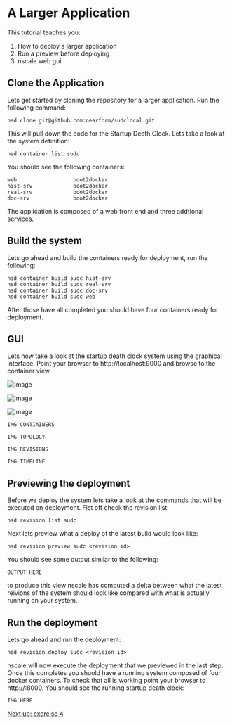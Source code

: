 A Larger Application
=======================

This tutorial teaches you:

1. How to deploy a larger application
2. Run a preview before deploying
2. nscale web gui

Clone the Application
---------------------
Lets get started by cloning the repository for a larger application. Run the following command:

	nsd clone git@github.com:nearform/sudclocal.git

This will pull down the code for the Startup Death Clock. Lets take a look at the system definition:

	nsd container list sudc
	
You should see the following containers:

	web                  boot2docker    
	hist-srv             boot2docker     
	real-srv             boot2docker     
	doc-srv              boot2docker

The application is composed of a web front end and three addtional services.

Build the system
----------------
Lets go ahead and build the containers ready for deployment, run the following:

	nsd container build sudc hist-srv
	nsd container build sudc real-srv
	nsd container build sudc doc-srv
	nsd container build sudc web

After those have all completed you should have four containers ready for deployment.

GUI
---
Lets now take a look at the startup death clock system using the graphical interface. Point your browser to http://localhost:9000 and browse to the container view.

![image](https://raw.githubusercontent.com/nearform/nscale-workshop/master/containers.png)


![image](https://raw.githubusercontent.com/nearform/nscale-workshop/master/revisions.png)

![image](https://raw.githubusercontent.com/nearform/nscale-workshop/master/topology.png)



	IMG CONTIAINERS
	
	IMG TOPOLOGY
	
	IMG REVISIONS
	
	IMG TIMELINE
	
Previewing the deployment
-------------------------
Before we deploy the system lets take a look at the commands that will be executed on deployment. Fist off check the revision list:

	nsd revision list sudc

Next lets preview what a deploy of the latest build would look like:

	nsd revision preview sudc <revision id>

You should see some output similar to the following:

	OUTPUT HERE

to produce this view nscale has computed a delta between what the latest reivions of the system should look like compared with what is actually running on your system. 

Run the deployment
------------------
Lets go ahead and run the deployment:

	nsd revision deploy sudc <revision id>

nscale will now execute the deployment that we previewed in the last step. Once this completes you shuold have a running system composed of four docker containers. To check that all is working point your browser to http://<dockerhost>:8000. You should see the running startup death clock:

	IMG HERE

[Next up: exercise 4](https://github.com/nearform/nscale-workshop/blob/master/ex4.md)
